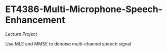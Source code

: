 # ET4386-Multi-Microphone-Speech-Enhancement
_Lecture Project_


Use MLE and MMSE to denoise multi-channel speech signal
